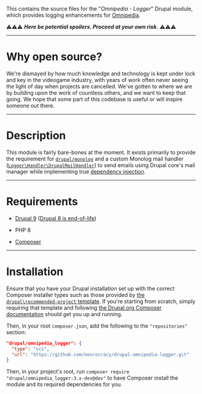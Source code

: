 This contains the source files for the "*Omnipedia - Logger*" Drupal module,
which provides logging enhancements for [Omnipedia](https://omnipedia.app/).

⚠️⚠️⚠️ ***Here be potential spoilers. Proceed at your own risk.*** ⚠️⚠️⚠️

----

# Why open source?

We're dismayed by how much knowledge and technology is kept under lock and key
in the videogame industry, with years of work often never seeing the light of
day when projects are cancelled. We've gotten to where we are by building upon
the work of countless others, and we want to keep that going. We hope that some
part of this codebase is useful or will inspire someone out there.

----

# Description

This module is fairly bare-bones at the moment. It exists primarily to provide
the requirement for [`drupal/monolog`](https://www.drupal.org/project/monolog)
and a custom Monolog mail handler
([`Logger\Handler\DrupalMailHandler`](src/Logger/Handler/DrupalMailHandler.php))
to send emails using Drupal core's mail manager while implementing true
[dependency
injection](https://www.drupal.org/docs/drupal-apis/services-and-dependency-injection/services-and-dependency-injection-in-drupal-8).

----

# Requirements

* [Drupal 9](https://www.drupal.org/download) ([Drupal 8 is end-of-life](https://www.drupal.org/psa-2021-11-30))

* PHP 8

* [Composer](https://getcomposer.org/)

----

# Installation

Ensure that you have your Drupal installation set up with the correct Composer
installer types such as those provided by [the ```drupal\recommended-project```
template](https://www.drupal.org/docs/develop/using-composer/starting-a-site-using-drupal-composer-project-templates#s-drupalrecommended-project).
If you're starting from scratch, simply requiring that template and following
[the Drupal.org Composer
documentation](https://www.drupal.org/docs/develop/using-composer/starting-a-site-using-drupal-composer-project-templates)
should get you up and running.

Then, in your root ```composer.json```, add the following to the
```"repositories"``` section:

```json
"drupal/omnipedia_logger": {
  "type": "vcs",
  "url": "https://github.com/neurocracy/drupal-omnipedia-logger.git"
}
```

Then, in your project's root, run ```composer require
"drupal/omnipedia_logger:3.x-dev@dev"``` to have Composer install the module
and its required dependencies for you.
